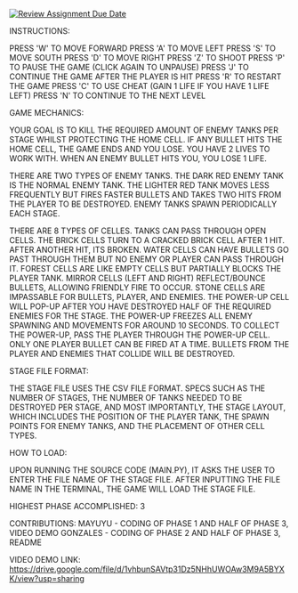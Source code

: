 [![Review Assignment Due Date](https://classroom.github.com/assets/deadline-readme-button-24ddc0f5d75046c5622901739e7c5dd533143b0c8e959d652212380cedb1ea36.svg)](https://classroom.github.com/a/LU94tnTu)

INSTRUCTIONS:

PRESS 'W' TO MOVE FORWARD
PRESS 'A' TO MOVE LEFT
PRESS 'S' TO MOVE SOUTH
PRESS 'D' TO MOVE RIGHT
PRESS 'Z' TO SHOOT
PRESS 'P' TO PAUSE THE GAME (CLICK AGAIN TO UNPAUSE)
PRESS 'J' TO CONTINUE THE GAME AFTER THE PLAYER IS HIT
PRESS 'R' TO RESTART THE GAME
PRESS 'C' TO USE CHEAT (GAIN 1 LIFE IF YOU HAVE 1 LIFE LEFT)
PRESS 'N' TO CONTINUE TO THE NEXT LEVEL

GAME MECHANICS:

YOUR GOAL IS TO KILL THE REQUIRED AMOUNT OF ENEMY TANKS PER STAGE
WHILST PROTECTING THE HOME CELL. IF ANY BULLET HITS THE HOME CELL,
THE GAME ENDS AND YOU LOSE. YOU HAVE 2 LIVES TO WORK WITH. 
WHEN AN ENEMY BULLET HITS YOU, YOU LOSE 1 LIFE.

THERE ARE TWO TYPES OF ENEMY TANKS. THE DARK RED ENEMY TANK IS THE NORMAL
ENEMY TANK. THE LIGHTER RED TANK MOVES LESS FREQUENTLY BUT FIRES FASTER BULLETS
AND TAKES TWO HITS FROM THE PLAYER TO BE DESTROYED. ENEMY TANKS SPAWN PERIODICALLY
EACH STAGE.

THERE ARE 8 TYPES OF CELLES. TANKS CAN PASS THROUGH OPEN CELLS.
THE BRICK CELLS TURN TO A CRACKED BRICK CELL AFTER 1 HIT.
AFTER ANOTHER HIT, ITS BROKEN. WATER CELLS CAN HAVE BULLETS GO PAST THROUGH THEM
BUT NO ENEMY OR PLAYER CAN PASS THROUGH IT. FOREST CELLS ARE LIKE EMPTY CELLS BUT 
PARTIALLY BLOCKS THE PLAYER TANK. MIRROR CELLS (LEFT AND RIGHT) REFLECT/BOUNCE BULLETS,
ALLOWING FRIENDLY FIRE TO OCCUR. STONE CELLS ARE IMPASSABLE FOR BULLETS, PLAYER, AND ENEMIES. 
THE POWER-UP CELL WILL POP-UP AFTER YOU HAVE DESTROYED HALF OF THE REQUIRED ENEMIES FOR THE STAGE. 
THE POWER-UP FREEZES ALL ENEMY SPAWNING AND MOVEMENTS FOR AROUND 10 SECONDS. TO COLLECT THE POWER-UP, 
PASS THE PLAYER THROUGH THE POWER-UP CELL. ONLY ONE PLAYER BULLET CAN BE FIRED AT A TIME. BULLETS 
FROM THE PLAYER AND ENEMIES THAT COLLIDE WILL BE DESTROYED.

STAGE FILE FORMAT:

THE STAGE FILE USES THE CSV FILE FORMAT. SPECS SUCH AS THE NUMBER OF STAGES,
THE NUMBER OF TANKS NEEDED TO BE DESTROYED PER STAGE, AND MOST IMPORTANTLY,
THE STAGE LAYOUT, WHICH INCLUDES THE POSITION OF THE PLAYER TANK, THE SPAWN POINTS
FOR ENEMY TANKS, AND THE PLACEMENT OF OTHER CELL TYPES.

HOW TO LOAD:

UPON RUNNING THE SOURCE CODE (MAIN.PY), IT ASKS THE USER TO ENTER THE FILE NAME OF THE STAGE FILE.
AFTER INPUTTING THE FILE NAME IN THE TERMINAL, THE GAME WILL LOAD THE STAGE FILE.

HIGHEST PHASE ACCOMPLISHED: 3

CONTRIBUTIONS:
MAYUYU - CODING OF PHASE 1 AND HALF OF PHASE 3, VIDEO DEMO
GONZALES - CODING OF PHASE 2 AND HALF OF PHASE 3, README

VIDEO DEMO LINK: https://drive.google.com/file/d/1vhbunSAVtp31Dz5NHhUWOAw3M9A5BYXK/view?usp=sharing


